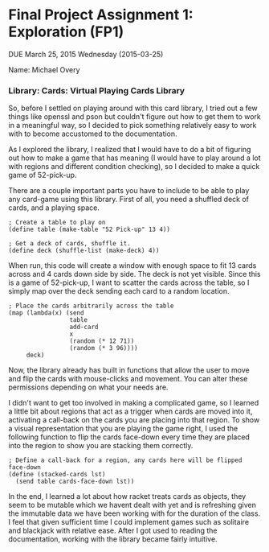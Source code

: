 # Final Project Assignment 1: Exploration (FP1) 

DUE March 25, 2015 Wednesday (2015-03-25)

Name: Michael Overy

### Library: Cards: Virtual Playing Cards Library


So, before I settled on playing around with this card library, I tried out a few things like openssl and pson but couldn't figure out how to get them to work in a meaningful way, so I decided to pick something relatively easy to work with to become accustomed to the documentation.

As I explored the library, I realized that I would have to do a bit of figuring out how to make a game that has meaning (I would have to play around a lot with regions and different condition checking), so I decided to make a quick game of 52-pick-up.

There are a couple important parts you have to include to be able to play any card-game using this library. First of all, you need a shuffled deck of cards, and a playing space.

```
; Create a table to play on
(define table (make-table "52 Pick-up" 13 4))

; Get a deck of cards, shuffle it.
(define deck (shuffle-list (make-deck) 4))
```

When run, this code will create a window with enough space to fit 13 cards across and 4 cards down side by side. The deck is not yet visible. Since this is a game of 52-pick-up, I want to scatter the cards across the table, so I simply map over the deck sending each card to a random location.

```
; Place the cards arbitrarily across the table
(map (lambda(x) (send 
                 table 
                 add-card 
                 x 
                 (random (* 12 71))
                 (random (* 3 96))))
     deck)
 ```
 
Now, the library already has built in functions that allow the user to move and flip the cards with mouse-clicks and movement. You can alter these permissions depending on what your needs are. 

I didn't want to get too involved in making a complicated game, so I learned a little bit about regions that act as a trigger when cards are moved into it, activating a call-back on the cards you are placing into that region. To show a visual representation that you are playing the game right, I used the following function to flip the cards face-down every time they are placed into the region to show you are stacking them correctly.

```
; Define a call-back for a region, any cards here will be flipped face-down
(define (stacked-cards lst)
  (send table cards-face-down lst))
```

 In the end, I learned a lot about how racket treats cards as objects, they seem to be mutable which we havent dealt with yet and is refreshing given the immutable data we have been working with for the duration of the class. I feel that given sufficient time I could implement games such as solitaire and blackjack with relative ease. After I got used to reading the documentation, working with the library became fairly intuitive.
